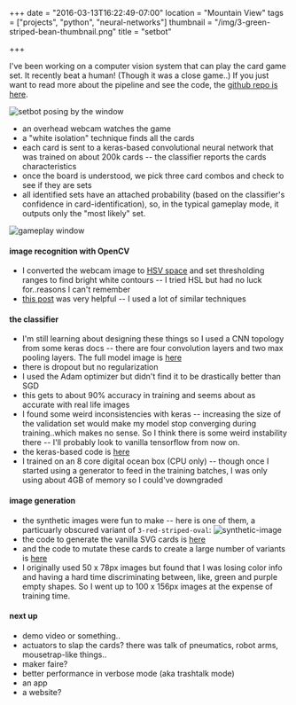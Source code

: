 +++
date = "2016-03-13T16:22:49-07:00"
location = "Mountain View"
tags = ["projects", "python", "neural-networks"]
thumbnail = "/img/3-green-striped-bean-thumbnail.png"
title = "setbot"

+++

I've been working on a computer vision system that can play the card game set.
It recently beat a human!  (Though it was a close game..)
If you just want to read more about the pipeline and see the code,
the [github repo is here](https://github.com/yosemitebandit/setbot).

<!--more-->

![setbot posing by the window](/img/setbot-by-the-window.jpg)

* an overhead webcam watches the game
* a "white isolation" technique finds all the cards
* each card is sent to a keras-based convolutional neural network
that was trained on about 200k cards -- the classifier reports the cards characteristics
* once the board is understood, we pick three card combos and check to see if they are sets
* all identified sets have an attached probability
(based on the classifier's confidence in card-identification),
so, in the typical gameplay mode, it outputs only the "most likely" set.

![gameplay window](/img/setbot-game.png)


#### image recognition with OpenCV
* I converted the webcam image to [HSV space](https://en.wikipedia.org/wiki/HSL_and_HSV)
and set thresholding ranges to find bright white contours --
I tried HSL but had no luck for..reasons I can't remember
* [this post](http://arnab.org/blog/so-i-suck-24-automating-card-games-using-opencv-and-python)
was very helpful -- I used a lot of similar techniques


#### the classifier
* I'm still learning about designing these things so I used a CNN topology from some keras docs --
there are four convolution layers and two max pooling layers.
The full model image is [here](/img/setbot-model.png)
* there is dropout but no regularization
* I used the Adam optimizer but didn't find it to be drastically better than SGD
* this gets to about 90% accuracy in training and seems about as accurate with real life images
* I found some weird inconsistencies with keras -- increasing the size of the validation set
would make my model stop converging during training..which makes no sense.
So I think there is some weird instability there -- I'll probably look to vanilla tensorflow from now on.
* the keras-based code is [here](https://github.com/yosemitebandit/setbot/blob/master/cnn_with_generator.py)
* I trained on an 8 core digital ocean box (CPU only) --
though once I started using a generator to feed in the training batches,
I was only using about 4GB of memory so I could've downgraded


#### image generation
* the synthetic images were fun to make --  here is one of them,
a particuarly obscured variant of `3-red-striped-oval`:
![synthetic-image](/img/setbot-example-3-red-striped-oval.png)
* the code to generate the vanilla SVG cards is
[here](https://github.com/yosemitebandit/setbot/tree/master/svg-cards)
* and the code to mutate these cards to create a large number of variants is
[here](https://github.com/yosemitebandit/setbot/blob/master/generate_input_data.ipynb)
* I originally used 50 x 78px images but found that I was losing color info
and having a hard time discriminating between, like, green and purple empty shapes.
So I went up to 100 x 156px images at the expense of training time.


#### next up
* demo video or something..
* actuators to slap the cards?  there was talk of pneumatics, robot arms, mousetrap-like things..
* maker faire?
* better performance in verbose mode (aka trashtalk mode)
* an app
* a website?
